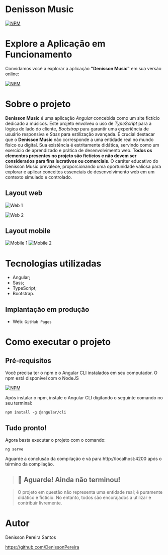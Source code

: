 # Denisson Music

[![NPM](https://img.shields.io/npm/l/react)](https://github.com/DenissonPereira/denisson-music/blob/main/LICENSE) 

# Explore a Aplicação em Funcionamento

Convidamos você a explorar a aplicação **"Denisson Music"** em sua versão online: 

[![NPM](https://img.shields.io/badge/Clique%20Aqui-8A2BE2)](https://denissonpereira.github.io/denisson-music/home)

# Sobre o projeto

**Denisson Music** é uma aplicação *Angular* concebida como um site fictício dedicado a músicos. Este projeto envolveu o uso de *TypeScript* para a lógica do lado do cliente, *Bootstrap* para garantir uma experiência de usuário responsiva e *Sass* para estilização avançada. É crucial destacar que o **Denisson Music** não corresponde a uma entidade real no mundo físico ou digital. Sua existência é estritamente didática, servindo como um exercício de aprendizado e prática de desenvolvimento web. **Todos os elementos presentes no projeto são fictícios e não devem ser considerados para fins lucrativos ou comerciais**. O caráter educativo do Denisson Music prevalece, proporcionando uma oportunidade valiosa para explorar e aplicar conceitos essenciais de desenvolvimento web em um contexto simulado e controlado.

## Layout web
![Web 1](./public/denis-music.gif) 

![Web 2](./public/web2.png) 

## Layout mobile
![Mobile 1](./public/mob1.jpg) ![Mobile 2](./public/mob2.jpg)

# Tecnologias utilizadas

- Angular;
- Sass;
- TypeScript;
- Bootstrap.

## Implantação em produção

- Web: `GitHub Pages`

# Como executar o projeto

## Pré-requisitos

Você precisa ter o npm e o Angular CLI instalados em seu computador. O npm está disponível com o NodeJS 

[![NPM](https://img.shields.io/badge/Clique%20Aqui-228B22)](https://nodejs.org/en)

Após instalar o npm, instale o Angular CLI digitando o seguinte comando no seu terminal:

```
npm install -g @angular/cli
```

## Tudo pronto!

Agora basta executar o projeto com o comando:

```
ng serve
```

Aguarde a conclusão da compilação e vá para http://localhost:4200 após o término da compilação.

>## 🚨 Aguarde! Ainda não terminou!

>O projeto em questão não representa uma entidade real; é puramente didático e fictício. No entanto, todos são encorajados a utilizar e contribuir livremente.

# Autor

Denisson Pereira Santos

https://github.com/DenissonPereira
